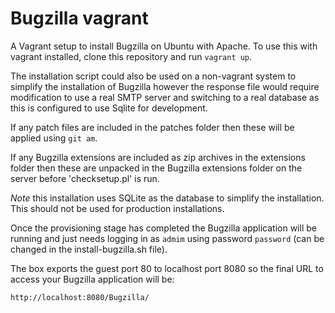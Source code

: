 # Bugzilla vagrant

A Vagrant setup to install Bugzilla on Ubuntu with Apache. To use this
with vagrant installed, clone this repository and run `vagrant up`.

The installation script could also be used on a non-vagrant system to
simplify the installation of Bugzilla however the response file would require
modification to use a real SMTP server and switching to a real database
as this is configured to use Sqlite for development.

If any patch files are included in the patches folder then these will be
applied using `git am`.

If any Bugzilla extensions are included as zip archives in the
extensions folder then these are unpacked in the Bugzilla extensions
folder on the server before 'checksetup.pl' is run.

*Note* this installation uses SQLite as the database to simplify the
 installation. This should not be used for production installations.

Once the provisioning stage has completed the Bugzilla application
will be running and just needs logging in as `admim` using
password `password` (can be changed in the install-bugzilla.sh file).

The box exports the guest port 80 to localhost port 8080 so the final
URL to access your Bugzilla application will be:

    http://localhost:8080/Bugzilla/
